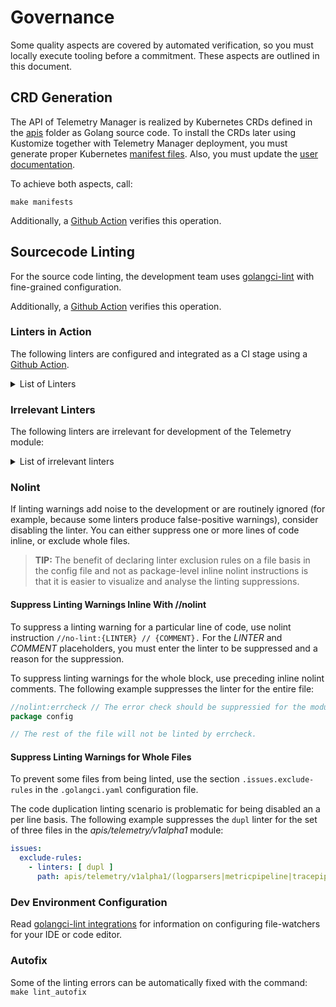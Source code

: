 # Governance

Some quality aspects are covered by automated verification, so you must locally execute tooling before a commitment. These aspects are outlined in this document.

## CRD Generation

The API of Telemetry Manager is realized by Kubernetes CRDs defined in the [apis](../../apis) folder as Golang source code. To install the CRDs later using Kustomize together with Telemetry Manager deployment, you must generate proper Kubernetes [manifest files](../../config/crd/bases). Also, you must update the [user documentation](../user/resources/).

To achieve both aspects, call:

```shell
make manifests
```

Additionally, a [Github Action](../../.github/workflows/pr-code-checks.yml) verifies this operation.

## Sourcecode Linting

For the source code linting, the development team uses [golangci-lint](https://golangci-lint.run) with fine-grained configuration.

Additionally, a [Github Action](../../.github/workflows/pr-code-checks.yml) verifies this operation.

### Linters in Action

The following linters are configured and integrated as a CI stage using a [Github Action](../../.github/workflows/pr-code-checks.yml).

<details>
<summary>List of Linters</summary>
<br>

| Linter         | Description                                         | [Suppress](#nolint) |
| -------------- | --------------------------------------------------- | ------------------- |
| asasalint      | check for pass []any as any in variadic func        | inline //nolint     |
| asciicheck     | checks for non-ASCII identifiers                    | inline //nolint     |
| bodyclose      | checks whether HTTP response body is closed         | inline //nolint     |
| dogsled        | checks assignments with too many blank identifiers  | inline //nolint     |
| dupl           | checks for code clone detection                     |                     |
| dupword        | checks for duplicate words in the source code       | inline //nolint     |
| errcheck       | checks for unhandled errors                         | inline //nolint     |
| errchkjson     | checks types passed to the json encoding functions  | inline //nolint     |
| exportloopref  | finds exporting pointers for loop variables         | inline //nolint     |
| gci            | checks import order and ensures determinism         | inline //nolint     |
| ginkgolinter   | enforces standards of using Ginkgo and Gomega       | inline //nolint     |
| gocheckcompilerdirectives | checks go compiler directive comments    | inline //nolint     |
| gochecknoinits | checks that no init functions are present           | inline //nolint     |
| gofmt          | checks whether code was gofmt'ed                    |                     |
| goimports      | check import statements formatting                  | inline //nolint     |
| gosec          | inspects source code for security problems          | inline //nolint     |
| govet          | examines Go source code for suspicious constructs   | inline //nolint     |
| ineffassign    | detects when assignments to variables are not used  | inline //nolint     |
| loggercheck    | checks key-value pairs for logger libraries         | inline //nolint     |
| misspell       | finds commonly misspelled English words in comments | inline //nolint     |
| nolintlint     | reports ill-formed or insufficient nolint directives| inline //nolint     |
| revive         | comprehensive golint replacement                    | inline //nolint     |
| staticcheck    | performs static code analysis                       | inline //nolint     |
| stylecheck     | examines Go code-style conformance                  | inline //nolint     |
| typecheck      | parses and type-checks Go code                      | inline //nolint     |
| unparam        | reports unused function parameters                  | inline //nolint     |
| unused         | checks for unused constants, variables, functions   | inline //nolint     |

</details>

### Irrelevant Linters

The following linters are irrelevant for development of the Telemetry module:

<details>
<summary>List of irrelevant linters</summary>
<br>

| Linter             | Reason                               |
| ------------------ | ------------------------------------ |
| `bidichk`          | superseded by `stylecheck`           |
| `deadcode`         | superseded by `unused`               |
| `execinquery`      | `database/sql` package is not used   |
| `exhaustivestruct` | superseded by `exhaustruct`          |
| `forcetypeassert`  | superseded by `errcheck`             |
| `golint`           | superseded by `revive`, `stylecheck` |
| `ifshort`          | deprecated                           |
| `interfacer`       | deprecated                           |
| `maligned`         | superseded by `govet`                |
| `nosnakecase`      | superseded by `revive`               |
| `rowserrcheck`     | `database/sql` package is not used   |
| `sqlclosecheck`    | `database/sql` package is not used   |
| `scopelint`        | superseded by `exportloopref`        |
| `structcheck`      | superseded by `unused`               |
| `testableexamples` | Go Example functions are not used    |
| `varcheck`         | superseded by `unused`               |
| `wastedassign`     | superseded by `inefassign`           |

</details>

### Nolint

If linting warnings add noise to the development or are routinely ignored (for example, because some linters produce false-positive warnings), consider disabling the linter.
You can either suppress one or more lines of code inline, or exclude whole files.

> **TIP:** The benefit of declaring linter exclusion rules on a file basis in the config file and not as package-level inline nolint instructions is that it is easier to visualize and analyse the linting suppressions.

#### Suppress Linting Warnings Inline With //nolint

To suppress a linting warning for a particular line of code, use nolint instruction `//no-lint:{LINTER} // {COMMENT}.` For the _LINTER_ and _COMMENT_ placeholders, you must enter the linter to be suppressed and a reason for the suppression.

To suppress linting warnings for the whole block, use preceding inline nolint comments. The following example suppresses the linter for the entire file:

   ```go
   //nolint:errcheck // The error check should be suppressied for the module.
   package config

   // The rest of the file will not be linted by errcheck.
   ```

#### Suppress Linting Warnings for Whole Files

To prevent some files from being linted, use the section `.issues.exclude-rules` in the `.golangci.yaml` configuration file.

The code duplication linting scenario is problematic for being disabled an a per line basis. The following example suppresses the `dupl` linter for the set of three files in the _apis/telemetry/v1alpha1_ module:

   ```yaml
   issues:
     exclude-rules:
       - linters: [ dupl ]
         path: apis/telemetry/v1alpha1/(logparsers|metricpipeline|tracepipeline)_types_test.go
   ```

### Dev Environment Configuration

Read [golangci-lint integrations](https://golangci-lint.run/docs/welcome/integrations/) for information on configuring file-watchers for your IDE or code editor.

### Autofix

Some of the linting errors can be automatically fixed with the command:
`make lint_autofix`
